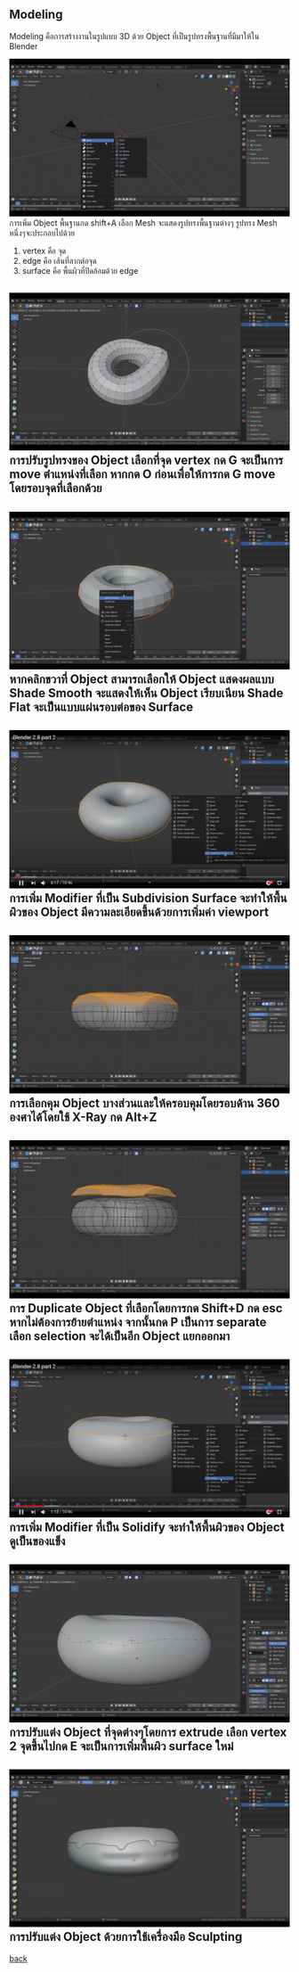 ## Modeling
Modeling คือการสร้างงานในรูปแบบ 3D ด้วย Object ที่เป็นรูปทรงพื้นฐานที่มีมาให้ใน Blender 
 
![1](picture/1-1.png) <br>
การเพิ่ม Object พื้นฐานกด shift+A เลือก Mesh จะแสดงรูปทรงพื้นฐานต่างๆ 
รูปทรง Mesh หนึ่งๆจะประกอบไปด้วย 
1. vertex คือ จุด 
2. edge คือ เส้นที่ลากต่อจุด
3. surface คือ พื้นผิวที่ปิดล้อมด้วย edge

![2](picture/1-2.png) <br>
การปรับรูปทรงของ Object เลือกที่จุด vertex กด G จะเป็นการ move ตำแหน่งที่เลือก หากกด O ก่อนเพื่อให้การกด G move โดยรอบจุดที่เลือกด้วย
 <br>
-----------
![3](picture/1-3.png) <br>
หากคลิกขวาที่ Object สามารถเลือกให้ Object แสดงผลแบบ Shade Smooth จะแสดงให้เห็น Object เรียบเนียน Shade Flat จะเป็นแบบแผ่นรอบต่อของ Surface 
 <br>
-----------
![4](picture/1-4.png) <br>
การเพิ่ม Modifier ที่เป็น Subdivision Surface จะทำให้พื้นผิวของ Object มีความละเอียดขึ้นด้วยการเพิ่มค่า viewport
 <br>
-----------
![5](picture/1-5.png) <br>
การเลือกคุม Object บางส่วนและให้ครอบคุมโดยรอบด้าน 360 องศาได้โดยใช้ X-Ray กด Alt+Z 
 <br>
-----------
![6](picture/1-6.png) <br>
การ Duplicate Object ที่เลือกโดยการกด Shift+D กด esc หากไม่ต้องการย้ายตำแหน่ง จากนั้นกด P เป็นการ separate เลือก selection จะได้เป็นอีก Object แยกออกมา
 <br>
-----------
![7](picture/1-7.png) <br>
การเพิ่ม Modifier ที่เป็น Solidify จะทำให้พื้นผิวของ Object ดูเป็นของแข็ง
 <br>
-----------
![8](picture/1-8.png) <br>
การปรับแต่ง Object ที่จุดต่างๆโดยการ extrude เลือก vertex 2 จุดขึ้นไปกด E จะเป็นการเพิ่มพื้นผิว surface ใหม่
 <br>
-----------
![9](picture/1-9.png) <br>
การปรับแต่ง Object ด้วยการใช้เครื่องมือ Sculpting
 <br>
-----------
 
[back](/CN409/)
